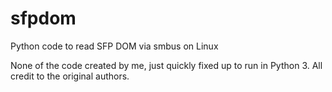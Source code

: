 # sfpdom
Python code to read SFP DOM via smbus on Linux

None of the code created by me, just quickly fixed up to run in Python 3. All credit to the original authors.
